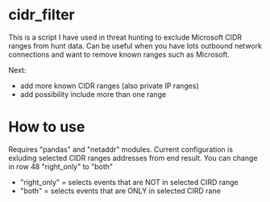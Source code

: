 # cidr_filter

This is a script I have used in threat hunting to exclude Microsoft CIDR ranges from hunt data. Can be useful when you have lots outbound network connections and want to remove known ranges such as Microsoft. 

Next:
- add more known CIDR ranges (also private IP ranges)
- add possibility include more than one range

# How to use
Requires "pandas" and "netaddr" modules. Current configuration is exluding selected CIDR ranges addresses from end result. You can change in row 48 "right_only" to "both"

- "right_only" = selects events that are NOT in selected CIRD range
- "both" = selects events that are ONLY in selected CIRD rane
